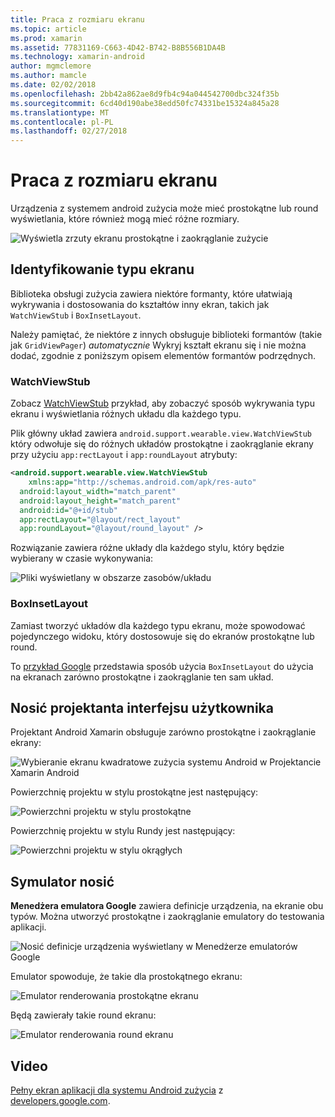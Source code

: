 ```yaml
---
title: Praca z rozmiaru ekranu
ms.topic: article
ms.prod: xamarin
ms.assetid: 77831169-C663-4D42-B742-B8B556B1DA4B
ms.technology: xamarin-android
author: mgmclemore
ms.author: mamcle
ms.date: 02/02/2018
ms.openlocfilehash: 2bb42a862ae8d9fb4c94a044542700dbc324f35b
ms.sourcegitcommit: 6cd40d190abe38edd50fc74331be15324a845a28
ms.translationtype: MT
ms.contentlocale: pl-PL
ms.lasthandoff: 02/27/2018
---
```

# <a name="working-with-screen-sizes"></a>Praca z rozmiaru ekranu

Urządzenia z systemem android zużycia może mieć prostokątne lub round wyświetlania, które również mogą mieć różne rozmiary.

![Wyświetla zrzuty ekranu prostokątne i zaokrąglanie zużycie](screen-sizes-images/moyeu-wear.png)

## <a name="identifying-screen-type"></a>Identyfikowanie typu ekranu

Biblioteka obsługi zużycia zawiera niektóre formanty, które ułatwiają wykrywania i dostosowania do kształtów inny ekran, takich jak `WatchViewStub` i `BoxInsetLayout`.

Należy pamiętać, że niektóre z innych obsługuje biblioteki formantów (takie jak `GridViewPager`) *automatycznie* Wykryj kształt ekranu się i nie można dodać, zgodnie z poniższym opisem elementów formantów podrzędnych.

### <a name="watchviewstub"></a>WatchViewStub

Zobacz [WatchViewStub](https://developer.xamarin.com/samples/WatchViewStub/) przykład, aby zobaczyć sposób wykrywania typu ekranu i wyświetlania różnych układu dla każdego typu.

Plik główny układ zawiera `android.support.wearable.view.WatchViewStub` który odwołuje się do różnych układów prostokątne i zaokrąglanie ekrany przy użyciu `app:rectLayout` i `app:roundLayout` atrybuty:

```xml
<android.support.wearable.view.WatchViewStub
    xmlns:app="http://schemas.android.com/apk/res-auto"
  android:layout_width="match_parent"
  android:layout_height="match_parent"
  android:id="@+id/stub"
  app:rectLayout="@layout/rect_layout"
  app:roundLayout="@layout/round_layout" />
```

Rozwiązanie zawiera różne układy dla każdego stylu, który będzie wybierany w czasie wykonywania:

![Pliki wyświetlany w obszarze zasobów/układu](screen-sizes-images/solution.png)


### <a name="boxinsetlayout"></a>BoxInsetLayout

Zamiast tworzyć układów dla każdego typu ekranu, może spowodować pojedynczego widoku, który dostosowuje się do ekranów prostokątne lub round.

To [przykład Google](https://developer.android.com/training/wearables/ui/layouts.html#same-layout) przedstawia sposób użycia `BoxInsetLayout` do użycia na ekranach zarówno prostokątne i zaokrąglanie ten sam układ.


## <a name="wear-ui-designer"></a>Nosić projektanta interfejsu użytkownika

Projektant Android Xamarin obsługuje zarówno prostokątne i zaokrąglanie ekrany:

![Wybieranie ekranu kwadratowe zużycia systemu Android w Projektancie Xamarin Android](screen-sizes-images/design-screen-type.png)

Powierzchnię projektu w stylu prostokątne jest następujący:

![Powierzchni projektu w stylu prostokątne](screen-sizes-images/design-rect.png) 

Powierzchnię projektu w stylu Rundy jest następujący:

![Powierzchni projektu w stylu okrągłych](screen-sizes-images/design-round.png)


## <a name="wear-simulator"></a>Symulator nosić

**Menedżera emulatora Google** zawiera definicje urządzenia, na ekranie obu typów. Można utworzyć prostokątne i zaokrąglanie emulatory do testowania aplikacji.

![Nosić definicje urządzenia wyświetlany w Menedżerze emulatorów Google](screen-sizes-images/emulator-devices.png)

Emulator spowoduje, że takie dla prostokątnego ekranu:

![Emulator renderowania prostokątne ekranu](screen-sizes-images/recipe-2.png) 

Będą zawierały takie round ekranu:

![Emulator renderowania round ekranu](screen-sizes-images/recipe-2-round.png)

## <a name="video"></a>Video

[Pełny ekran aplikacji dla systemu Android zużycia](https://www.youtube.com/watch?v=naf_WbtFAlY) z [developers.google.com](https://www.youtube.com/channel/UC_x5XG1OV2P6uZZ5FSM9Ttw).

